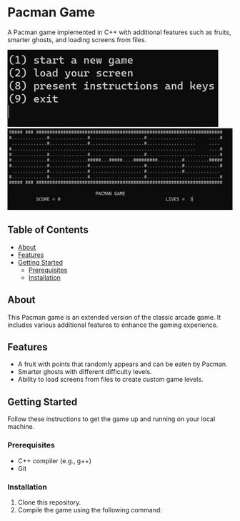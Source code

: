 # Pacman Game

A Pacman game implemented in C++ with additional features such as fruits, smarter ghosts, and loading screens from files.

![Game screen 1](./screenGame.jpeg)
![Game board](./Game.jpeg)

## Table of Contents

- [About](#about)
- [Features](#features)
- [Getting Started](#getting-started)
  - [Prerequisites](#prerequisites)
  - [Installation](#installation)

## About

This Pacman game is an extended version of the classic arcade game. It includes various additional features to enhance the gaming experience.

## Features

- A fruit with points that randomly appears and can be eaten by Pacman.
- Smarter ghosts with different difficulty levels.
- Ability to load screens from files to create custom game levels.

## Getting Started

Follow these instructions to get the game up and running on your local machine.

### Prerequisites

- C++ compiler (e.g., g++)
- Git

### Installation

1. Clone this repository.
2. Compile the game using the following command:
